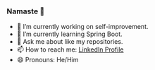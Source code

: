 ### Namaste 👋

- 🔭 I’m currently working on self-improvement.
- 🌱 I’m currently learning Spring Boot.
- 💬 Ask me about like my repositories.
- 📫 How to reach me: [LinkedIn Profile](https://www.linkedin.com/in/akash-prajapati-6378651b4/)
- 😄 Pronouns: He/Him
